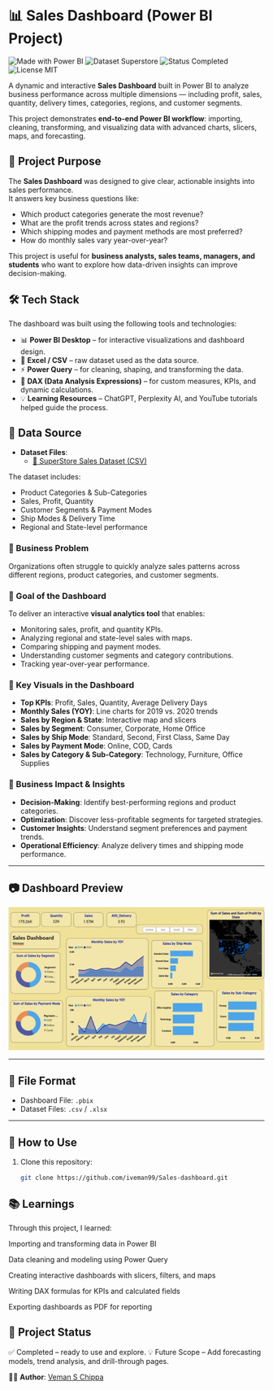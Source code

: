 # 📊 Sales Dashboard (Power BI Project)

![Made with Power BI](https://img.shields.io/badge/Made%20with-Power%20BI-yellow?logo=powerbi&logoColor=white)
![Dataset Superstore](https://img.shields.io/badge/Dataset-SuperStore-blue)
![Status Completed](https://img.shields.io/badge/Status-Completed-brightgreen)
![License MIT](https://img.shields.io/badge/License-MIT-lightgrey)

A dynamic and interactive **Sales Dashboard** built in Power BI to analyze business performance across multiple dimensions — including profit, sales, quantity, delivery times, categories, regions, and customer segments.  

This project demonstrates **end-to-end Power BI workflow**: importing, cleaning, transforming, and visualizing data with advanced charts, slicers, maps, and forecasting.

## 🔎 Project Purpose
The **Sales Dashboard** was designed to give clear, actionable insights into sales performance.  
It answers key business questions like:
- Which product categories generate the most revenue?  
- What are the profit trends across states and regions?  
- Which shipping modes and payment methods are most preferred?  
- How do monthly sales vary year-over-year?  

This project is useful for **business analysts, sales teams, managers, and students** who want to explore how data-driven insights can improve decision-making.


## 🛠 Tech Stack
The dashboard was built using the following tools and technologies:
- 📊 **Power BI Desktop** – for interactive visualizations and dashboard design.  
- 📂 **Excel / CSV** – raw dataset used as the data source.  
- ⚡ **Power Query** – for cleaning, shaping, and transforming the data.  
- 🧠 **DAX (Data Analysis Expressions)** – for custom measures, KPIs, and dynamic calculations.  
- 💡 **Learning Resources** – ChatGPT, Perplexity AI, and YouTube tutorials helped guide the process.  


## 📑 Data Source
- **Dataset Files**:  
  - [📂 SuperStore Sales Dataset (CSV)](https://github.com/iveman99/Sales-dashboard/blob/main/SuperStore_Sales_Dataset.csv)  

The dataset includes:
- Product Categories & Sub-Categories  
- Sales, Profit, Quantity  
- Customer Segments & Payment Modes  
- Ship Modes & Delivery Time  
- Regional and State-level performance  

### 🔹 Business Problem
Organizations often struggle to quickly analyze sales patterns across different regions, product categories, and customer segments.  

### 🔹 Goal of the Dashboard
To deliver an interactive **visual analytics tool** that enables:
- Monitoring sales, profit, and quantity KPIs.  
- Analyzing regional and state-level sales with maps.  
- Comparing shipping and payment modes.  
- Understanding customer segments and category contributions.  
- Tracking year-over-year performance.  

### 🔹 Key Visuals in the Dashboard
- **Top KPIs**: Profit, Sales, Quantity, Average Delivery Days  
- **Monthly Sales (YOY)**: Line charts for 2019 vs. 2020 trends  
- **Sales by Region & State**: Interactive map and slicers  
- **Sales by Segment**: Consumer, Corporate, Home Office  
- **Sales by Ship Mode**: Standard, Second, First Class, Same Day  
- **Sales by Payment Mode**: Online, COD, Cards  
- **Sales by Category & Sub-Category**: Technology, Furniture, Office Supplies  

### 🔹 Business Impact & Insights
- **Decision-Making**: Identify best-performing regions and product categories.  
- **Optimization**: Discover less-profitable segments for targeted strategies.  
- **Customer Insights**: Understand segment preferences and payment trends.  
- **Operational Efficiency**: Analyze delivery times and shipping mode performance.  

---

## 📷 Dashboard Preview
![Sales Dashboard](https://github.com/iveman99/Sales-dashboard/blob/main/Dashboard%20of%20snapshot.png)

---

## 📁 File Format
- Dashboard File: `.pbix`  
- Dataset Files: `.csv` / `.xlsx`  

---

## 🚀 How to Use
1. Clone this repository:  
   ```bash
   git clone https://github.com/iveman99/Sales-dashboard.git

## 📚 Learnings

Through this project, I learned:

Importing and transforming data in Power BI

Data cleaning and modeling using Power Query

Creating interactive dashboards with slicers, filters, and maps

Writing DAX formulas for KPIs and calculated fields

Exporting dashboards as PDF for reporting

## 📌 Project Status

✅ Completed – ready to use and explore.
💡 Future Scope – Add forecasting models, trend analysis, and drill-through pages.

👨‍💻 **Author**: [Veman S Chippa](https://www.linkedin.com/in/veman-chippa/)

